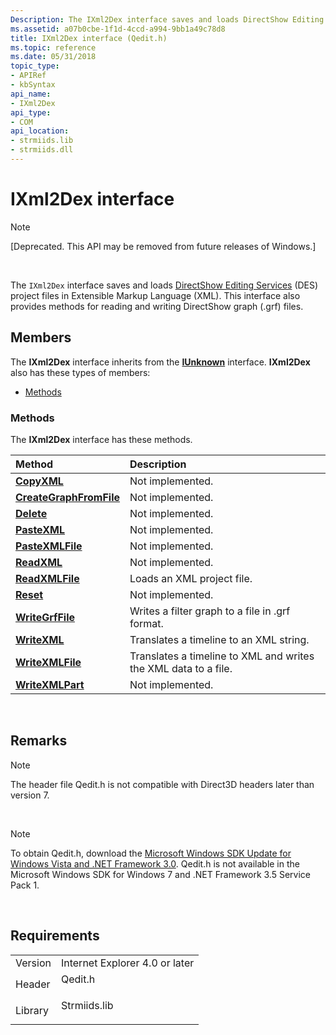 ```yaml
---
Description: The IXml2Dex interface saves and loads DirectShow Editing Services (DES) project files in Extensible Markup Language (XML). This interface also provides methods for reading and writing DirectShow graph (.grf) files.
ms.assetid: a07b0cbe-1f1d-4ccd-a994-9bb1a49c78d8
title: IXml2Dex interface (Qedit.h)
ms.topic: reference
ms.date: 05/31/2018
topic_type: 
- APIRef
- kbSyntax
api_name: 
- IXml2Dex
api_type: 
- COM
api_location: 
- strmiids.lib
- strmiids.dll
---
```


# IXml2Dex interface

> [!Note]  
> \[Deprecated. This API may be removed from future releases of Windows.\]

 

The `IXml2Dex` interface saves and loads [DirectShow Editing Services](directshow-editing-services.md) (DES) project files in Extensible Markup Language (XML). This interface also provides methods for reading and writing DirectShow graph (.grf) files.

## Members

The **IXml2Dex** interface inherits from the [**IUnknown**](/windows/win32/api/unknwn/nn-unknwn-iunknown) interface. **IXml2Dex** also has these types of members:

-   [Methods](#methods)

### Methods

The **IXml2Dex** interface has these methods.



| Method                                                      | Description                                                                |
|:------------------------------------------------------------|:---------------------------------------------------------------------------|
| [**CopyXML**](ixml2dex-copyxml.md)                         | Not implemented.<br/>                                                |
| [**CreateGraphFromFile**](ixml2dex-creategraphfromfile.md) | Not implemented.<br/>                                                |
| [**Delete**](ixml2dex-delete.md)                           | Not implemented.<br/>                                                |
| [**PasteXML**](ixml2dex-pastexml.md)                       | Not implemented.<br/>                                                |
| [**PasteXMLFile**](ixml2dex-pastexmlfile.md)               | Not implemented.<br/>                                                |
| [**ReadXML**](ixml2dex-readxml.md)                         | Not implemented.<br/>                                                |
| [**ReadXMLFile**](ixml2dex-readxmlfile.md)                 | Loads an XML project file.<br/>                                      |
| [**Reset**](ixml2dex-reset.md)                             | Not implemented.<br/>                                                |
| [**WriteGrfFile**](ixml2dex-writegrffile.md)               | Writes a filter graph to a file in .grf format.<br/>                 |
| [**WriteXML**](ixml2dex-writexml.md)                       | Translates a timeline to an XML string.<br/>                         |
| [**WriteXMLFile**](ixml2dex-writexmlfile.md)               | Translates a timeline to XML and writes the XML data to a file.<br/> |
| [**WriteXMLPart**](ixml2dex-writexmlpart.md)               | Not implemented.<br/>                                                |



 

## Remarks

> [!Note]  
> The header file Qedit.h is not compatible with Direct3D headers later than version 7.

 

> [!Note]  
> To obtain Qedit.h, download the [Microsoft Windows SDK Update for Windows Vista and .NET Framework 3.0](https://msdn.microsoft.com/windowsvista/bb980924.aspx). Qedit.h is not available in the Microsoft Windows SDK for Windows 7 and .NET Framework 3.5 Service Pack 1.

 

## Requirements



|                    |                                                                                         |
|--------------------|-----------------------------------------------------------------------------------------|
| Version<br/> | Internet Explorer 4.0 or later<br/>                                               |
| Header<br/>  | <dl> <dt>Qedit.h</dt> </dl>      |
| Library<br/> | <dl> <dt>Strmiids.lib</dt> </dl> |



 

 